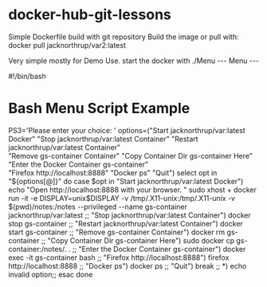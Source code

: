 # docker-hub-git-lessons
Simple Dockerfile build with git repository
Build the image or pull with:
docker pull jacknorthrup/var2:latest

Very simple mostly for Demo Use.
start the docker with ./Menu
--- Menu ---

#!/bin/bash
#  Bash Menu Script Example


PS3='Please enter your choice: '
options=("Start jacknorthrup/var:latest Docker" "Stop jacknorthrup/var:latest Container" "Restart jacknorthrup/var:latest Container" \
    "Remove gs-container Container" "Copy Container Dir gs-container Here" "Enter the Docker Container gs-container" \
    "Firefox http://localhost:8888" "Docker ps" "Quit")
select opt in "${options[@]}"
do
    case $opt in
        "Start jacknorthrup/var:latest Docker")
            echo "Open http://localhost:8888 with your browser. "
            sudo xhost +
            docker run -it -e DISPLAY=unix$DISPLAY -v /tmp/.X11-unix:/tmp/.X11-unix -v $(pwd)/notes:/notes --privileged --name gs-container jacknorthrup/var:latest
            ;;
        "Stop jacknorthrup/var:latest Container")
            docker stop gs-container
            ;;
        "Restart jacknorthrup/var:latest Container")
            docker start gs-container
            ;;
        "Remove gs-container Container")
            docker rm gs-container
            ;;
        "Copy Container Dir gs-container Here")
            sudo docker cp gs-container:/notes/. .
            ;;
        "Enter the Docker Container gs-container")
            docker exec -it gs-container bash
            ;;
        "Firefox http://localhost:8888")
            firefox http://localhost:8888
            ;;
        "Docker ps")
            docker ps
            ;;
        "Quit")
            break
            ;;
        *) echo invalid option;;
    esac
done

